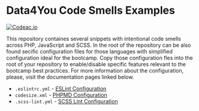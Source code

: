 # Data4You Code Smells Examples 

[![Codeac.io](https://static.codeac.io/badges/2-474463728.svg "Codeac")](https://app.codeac.io/github/michal-simon/data4you-code-smells)

This repository containes several snippets with intentional code smells across PHP, JavaScript and SCSS.
In the root of the repository can be also found secific configuration files for those languages with simplified configuration ideal for the bootcamp.
Copy those configuration fles into the root of your repository to enable/disable specific features relevant to the bootcamp best practices.
For more information about the configuration, please, visit the documentation pages linked below.

- `.eslintrc.yml` - [ESLint Configuration](https://www.codeac.io/documentation/eslint-configuration.html?utm_campaign=data4you-examples)
- `codesize.xml` - [PHPMD Configuration](https://www.codeac.io/documentation/phpmd-configuration.html?utm_campaign=data4you-examples)
- `.scss-lint.yml` - [SCSS Lint Configuration](https://www.codeac.io/documentation/scsslint-configuration.html?utm_campaign=data4you-examples)
